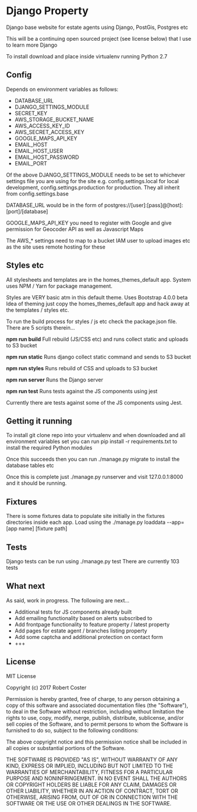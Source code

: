 Django Property
===============

Django base website for estate agents using Django, PostGis, Postgres etc

This will be a continuing open sourced project (see license below) that I use
to learn more Django

To install download and place inside virtualenv running Python 2.7

Config
----

Depends on environment variables as follows:

* DATABASE_URL
* DJANGO_SETTINGS_MODULE
* SECRET_KEY
* AWS_STORAGE_BUCKET_NAME
* AWS_ACCESS_KEY_ID
* AWS_SECRET_ACCESS_KEY
* GOOGLE_MAPS_API_KEY
* EMAIL_HOST
* EMAIL_HOST_USER
* EMAIL_HOST_PASSWORD
* EMAIL_PORT

Of the above DJANGO_SETTINGS_MODULE needs to be set to whichever
settings file you are using for the site e.g. config.settings.local
for local development, config.settings.production for production. 
They all inherit from config.settings.base

DATABASE_URL would be in the form of postgres://[user]:[pass]@[host]:[port]/[database]

GOOGLE_MAPS_API_KEY you need to register with Google and give permission
for Geocoder API as well as Javascript Maps

The AWS_* settings need to map to a bucket IAM user to upload
images etc as the site uses remote hosting for these

Styles etc
-----

All stylesheets and templates are in the homes_themes_default
app. System uses NPM / Yarn for package management.

Styles are VERY basic atm in this default theme. Uses Bootstrap 4.0.0 beta
Idea of theming just copy the homes_themes_default app and hack away at
the templates / styles etc.

To run the build process for styles / js etc check the package.json file.
There are 5 scripts therein...

**npm run build**
Full rebuild (JS/CSS etc) and runs collect static and uploads to S3
bucket

**npm run static**
Runs django collect static command and sends to S3 bucket

**npm run styles**
Runs rebuild of CSS and uploads to S3 bucket

**npm run server**
Runs the Django server

**npm run test**
Runs tests against the JS components using jest

Currently there are tests against some of the JS components using Jest.

Getting it running
----

To install git clone repo into your virtualenv and when downloaded and all environment
variables set you can run pip install -r requirements.txt to install
the required Python modules

Once this succeeds then you can run ./manage.py migrate to install
the database tables etc

Once this is complete just ./manage.py runserver and visit 127.0.0.1:8000 and it should be running.

Fixtures
----
There is some fixtures data to populate site initially in the fixtures directories inside each app. Load
using the ./manage.py loaddata --app=[app name] [fixture path]

Tests
----
Django tests can be run using ./manage.py test
There are currently 103 tests 

What next
----
As said, work in progress. The following are next...

* Additional tests for JS components already built
* Add emailing functionality based on alerts subscribed to
* Add frontpage functionality to feature property / latest property
* Add pages for estate agent / branches listing property
* Add some captcha and additional protection on contact form
* +++

License
----
MIT License

Copyright (c) 2017 Robert Coster

Permission is hereby granted, free of charge, to any person obtaining a copy
of this software and associated documentation files (the "Software"), to deal
in the Software without restriction, including without limitation the rights
to use, copy, modify, merge, publish, distribute, sublicense, and/or sell
copies of the Software, and to permit persons to whom the Software is
furnished to do so, subject to the following conditions:

The above copyright notice and this permission notice shall be included in all
copies or substantial portions of the Software.

THE SOFTWARE IS PROVIDED "AS IS", WITHOUT WARRANTY OF ANY KIND, EXPRESS OR
IMPLIED, INCLUDING BUT NOT LIMITED TO THE WARRANTIES OF MERCHANTABILITY,
FITNESS FOR A PARTICULAR PURPOSE AND NONINFRINGEMENT. IN NO EVENT SHALL THE
AUTHORS OR COPYRIGHT HOLDERS BE LIABLE FOR ANY CLAIM, DAMAGES OR OTHER
LIABILITY, WHETHER IN AN ACTION OF CONTRACT, TORT OR OTHERWISE, ARISING FROM,
OUT OF OR IN CONNECTION WITH THE SOFTWARE OR THE USE OR OTHER DEALINGS IN THE
SOFTWARE.
